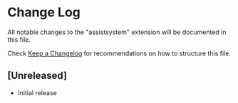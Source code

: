 # Change Log

All notable changes to the "assistsystem" extension will be documented in this file.

Check [Keep a Changelog](http://keepachangelog.com/) for recommendations on how to structure this file.

## [Unreleased]

- Initial release